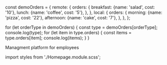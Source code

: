 const demoOrders = {
    remote: {
      orders: {
        breakfast: {name: 'salad', cost: '10'},
        lunch: {name: 'coffee', cost: '5'},
      },
    },
    local: {
      orders: {
        morning: {name: 'pizza', cost: '22'},
        afternoon: {name: 'cake', cost: '7'},
      },
    },
  };

  for (let orderType in demoOrders) {
    const type = demoOrders[orderType];
    console.log(type);
    for (let item in type.orders) {
      const items = type.orders[item];
      console.log(items);
    }
  }

  <Typography className={styles.title} variant="h4">
        Managment platform for employees
      </Typography>

import styles from './Homepage.module.scss';